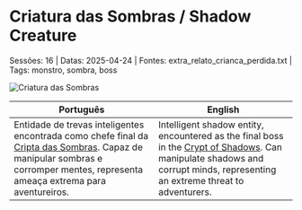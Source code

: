 
# Criatura das Sombras / Shadow Creature

Sessões: 16 | Datas: 2025-04-24 | Fontes: extra_relato_crianca_perdida.txt | Tags: monstro, sombra, boss

![Criatura das Sombras](monster_blank.png)

| Português | English |
|-----------|---------|
| Entidade de trevas inteligentes encontrada como chefe final da [Cripta das Sombras](cripta_das_sombras.md). Capaz de manipular sombras e corromper mentes, representa ameaça extrema para aventureiros. | Intelligent shadow entity, encountered as the final boss in the [Crypt of Shadows](cripta_das_sombras.md). Can manipulate shadows and corrupt minds, representing an extreme threat to adventurers. |

